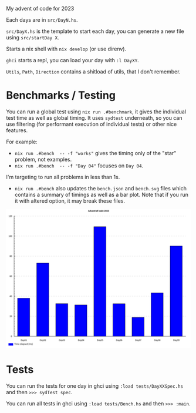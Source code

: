 My advent of code for 2023

Each days are in `src/DayN.hs`.

`src/DayX.hs` is the template to start each day, you can generate a new file using `src/startDay X`.

Starts a nix shell with `nix develop` (or use direnv).

`ghci` starts a repl, you can load your day with `:l DayXY`.

`Utils`, `Path`, `Direction` contains a shitload of utils, that I don't remember.

# Benchmarks / Testing

You can run a global test using `nix run .#benchmark`, it gives the individual
test time as well as global timing. It uses `sydtest` underneath, so you can
use filtering (for performant execution of individual tests) or other nice
features.

For example:

- `nix run .#bench  -- -f "works"` gives the timing only of the "star"
  problem, not examples.
- `nix run .#bench  -- -f "Day 04"` focuses on `Day 04`.

I'm targeting to run all problems in less than 1s.

- `nix run .#bench` also updates the `bench.json` and `bench.svg` files which
  contains a summary of timings as well as a bar plot. Note that if you run it
  with altered option, it may break these files.

![](bench.svg)

# Tests

You can run the tests for one day in ghci using `:load tests/DayXXSpec.hs` and then `>>> sydTest spec`.

You can run all tests in ghci using `:load tests/Bench.hs` and then `>>> :main`.
